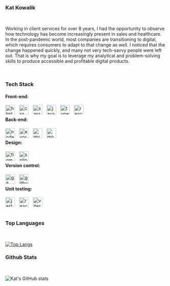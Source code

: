 ### Kat Kowalik
<p>&nbsp;</p>
Working in client services for over 8 years, I had the opportunity to observe how technology has become increasingly present in sales and healthcare. In the post-pandemic world, most companies are transitioning to digital, which requires consumers to adapt to that change as well. I noticed that the change happened quickly, and many not very tech-savvy people were left out. That is why my goal is to leverage my analytical and problem-solving skills to produce accessible and profitable digital products.
<p>&nbsp;</p>

### Tech Stack


#### Front-end:
<img align="left" alt="html icon" width="30px" style="padding-right:10px;" src="https://cdn.jsdelivr.net/gh/devicons/devicon/icons/html5/html5-original-wordmark.svg"/>
<img align="left" alt="css icon" width="30px" style="padding-right:10px;" src="https://cdn.jsdelivr.net/gh/devicons/devicon/icons/css3/css3-original-wordmark.svg"/>
<img align="left" alt="sass icon" width="30px" style="padding-right:10px;" src="https://cdn.jsdelivr.net/gh/devicons/devicon/icons/sass/sass-original.svg"/>
<img align="left" alt="javascript icon" width="30px" style="padding-right:10px;" src="https://cdn.jsdelivr.net/gh/devicons/devicon/icons/javascript/javascript-original.svg"/>
<img align="left" alt="typescript icon" width="30px" style="padding-right:10px;" src="https://cdn.jsdelivr.net/gh/devicons/devicon/icons/typescript/typescript-original.svg"/>
<img align="left" alt="react icon" width="30px" style="padding-right:10px;" src="https://cdn.jsdelivr.net/gh/devicons/devicon/icons/react/react-original.svg"/>
<p>&nbsp;</p>

#### Back-end:
<img align="left" alt="node icon" width="30px" style="padding-right:10px;" src="https://cdn.jsdelivr.net/gh/devicons/devicon/icons/nodejs/nodejs-original.svg"/>
<img align="left" alt="express icon" width="30px" style="padding-right:10px;" src="https://cdn.jsdelivr.net/gh/devicons/devicon/icons/express/express-original.svg"/>
<img align="left" alt="mysql icon" width="30px" style="padding-right:10px;" src="https://cdn.jsdelivr.net/gh/devicons/devicon/icons/mysql/mysql-original-wordmark.svg"/>
<img align="left" alt="mongoDB icon" width="30px" style="padding-right:10px;" src="https://cdn.jsdelivr.net/gh/devicons/devicon/icons/mongodb/mongodb-original.svg"/>
<p>&nbsp;</p>

#### Design:
<img align="left" alt="figma icon" width="30px" style="padding-right:10px;" src="https://cdn.jsdelivr.net/gh/devicons/devicon/icons/figma/figma-original.svg"/>
<img align="left" alt="spline icon" width="30px" style="padding-right:10px;" src="https://june-changelog.s3.eu-central-1.amazonaws.com/spline_icon_twitter_removebg_preview_db2832210b.png"/>
<p>&nbsp;</p>

#### Version control:
<img align="left" alt="git icon" width="30px" style="padding-right:10px;" src="https://cdn.jsdelivr.net/gh/devicons/devicon/icons/git/git-original.svg"/>
<img align="left" alt="github icon" width="30px" style="padding-right:10px;" src="https://cdn.jsdelivr.net/gh/devicons/devicon/icons/github/github-original.svg"/>
<p>&nbsp;</p>

#### Unit testing:
<img align="left" alt="jest icon" width="30px" style="padding-right:10px;" src="https://cdn.jsdelivr.net/gh/devicons/devicon/icons/jest/jest-plain.svg" />
<img align="left" alt="react testing library icon" width="30px" style="padding-right:10px;" src="https://testing-library.com/img/octopus-128x128.png" />
<img align="left" alt="vitest icon" width="30px" style="padding-right:10px;" src="https://seeklogo.com/images/V/vitest-logo-9ADDA575A5-seeklogo.com.png" />


<p>&nbsp;</p>
<p>&nbsp;</p>

### Top Languages 
<p>&nbsp;</p>

[![Top Langs](https://github-readme-stats.vercel.app/api/top-langs/?username=KatKowalik&theme=buefy)](https://github.com/KatKowalik/github-readme-stats)


### Github Stats
<p>&nbsp;</p>

![Kat's GitHub stats](https://github-readme-stats.vercel.app/api?username=KatKowalik&show_icons=true&theme=buefy)
